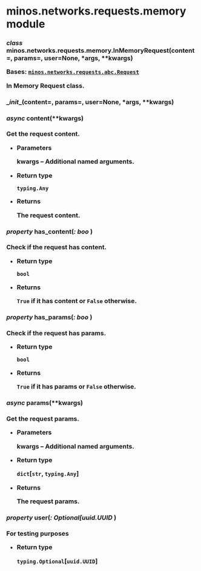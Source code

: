 # minos.networks.requests.memory module


### _class_ minos.networks.requests.memory.InMemoryRequest(content=<object object>, params=<object object>, user=None, \*args, \*\*kwargs)
Bases: [`minos.networks.requests.abc.Request`](minos.networks.requests.abc.md#minos.networks.requests.abc.Request)

In Memory Request class.


#### \__init__(content=<object object>, params=<object object>, user=None, \*args, \*\*kwargs)

#### _async_ content(\*\*kwargs)
Get the request content.


* **Parameters**

    **kwargs** – Additional named arguments.



* **Return type**

    `typing.Any`



* **Returns**

    The request content.



#### _property_ has_content(_: boo_ )
Check if the request has content.


* **Return type**

    `bool`



* **Returns**

    `True` if it has content or `False` otherwise.



#### _property_ has_params(_: boo_ )
Check if the request has params.


* **Return type**

    `bool`



* **Returns**

    `True` if it has params or `False` otherwise.



#### _async_ params(\*\*kwargs)
Get the request params.


* **Parameters**

    **kwargs** – Additional named arguments.



* **Return type**

    `dict`[`str`, `typing.Any`]



* **Returns**

    The request params.



#### _property_ user(_: Optional[uuid.UUID_ )
For testing purposes


* **Return type**

    `typing.Optional`[`uuid.UUID`]
